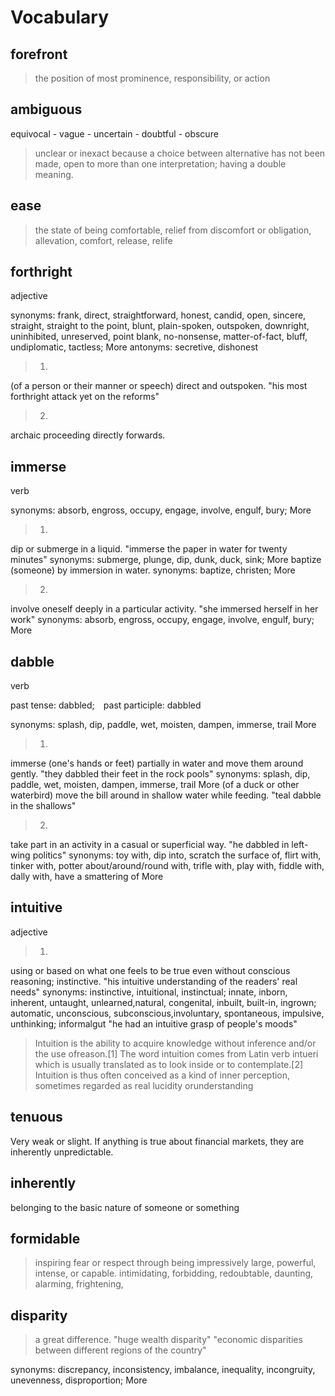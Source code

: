 Vocabulary
==========

forefront
---------
> the position of most prominence, responsibility, or action

ambiguous
---------
equivocal - vague - uncertain - doubtful - obscure

> unclear or inexact because a choice between alternative has not been made, open to more than one interpretation; having a double meaning.
    
ease
----
> the state of being comfortable, relief from discomfort or obligation, allevation, comfort, release, relife

forthright
----------
adjective

synonyms:	frank, direct, straightforward, honest, candid, open, sincere, straight, straight to the point, blunt, plain-spoken, outspoken, downright, uninhibited, unreserved, point blank, no-nonsense, matter-of-fact, bluff, undiplomatic, tactless; More
antonyms:	secretive, dishonest
> 1.
(of a person or their manner or speech) direct and outspoken.
"his most forthright attack yet on the reforms"
> 2.
archaic
proceeding directly forwards.

immerse
-------
verb

synonyms:	absorb, engross, occupy, engage, involve, engulf, bury; More

> 1.
dip or submerge in a liquid.
"immerse the paper in water for twenty minutes"
synonyms:	submerge, plunge, dip, dunk, duck, sink; More
baptize (someone) by immersion in water.
synonyms:	baptize, christen; More
> 2.
involve oneself deeply in a particular activity.
"she immersed herself in her work"
synonyms:	absorb, engross, occupy, engage, involve, engulf, bury; More

dabble
------
verb

past tense: dabbled; past participle: dabbled

synonyms:	splash, dip, paddle, wet, moisten, dampen, immerse, trail More

> 1.
immerse (one's hands or feet) partially in water and move them around gently.
"they dabbled their feet in the rock pools"
synonyms:	splash, dip, paddle, wet, moisten, dampen, immerse, trail More
(of a duck or other waterbird) move the bill around in shallow water while feeding.
"teal dabble in the shallows"
> 2.
take part in an activity in a casual or superficial way.
"he dabbled in left-wing politics"
synonyms:	toy with, dip into, scratch the surface of, flirt with, tinker with, potter about/around/round with, trifle with, play with, fiddle with, dally with, have a smattering of More

intuitive
---------
adjective

> 1.
using or based on what one feels to be true even without conscious reasoning; instinctive.
"his intuitive understanding of the readers' real needs"
synonyms:	instinctive, intuitional, instinctual;
innate, inborn, inherent, untaught, unlearned,natural, congenital, inbuilt, built-in, ingrown;
automatic, unconscious, subconscious,involuntary, spontaneous, impulsive, unthinking;
informalgut
"he had an intuitive grasp of people's moods"

> Intuition is the ability to acquire knowledge without inference and/or the use ofreason.[1] The word intuition comes from Latin verb intueri which is usually translated as to look inside or to contemplate.[2] Intuition is thus often conceived as a kind of inner perception, sometimes regarded as real lucidity orunderstanding

tenuous
-------
Very weak or slight.
If anything is true about financial markets, they are inherently unpredictable.

inherently
----------
belonging to the basic nature of someone or something

formidable
----------
> inspiring fear or respect through being impressively large, powerful, intense, or capable.
intimidating, forbidding, redoubtable, daunting, alarming, frightening,

disparity
---------
> a great difference.
"huge wealth disparity"
"economic disparities between different regions of the country"

synonyms:    discrepancy, inconsistency, imbalance, inequality, incongruity, unevenness, disproportion; More
